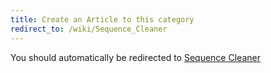 ```yaml
---
title: Create an Article to this category
redirect_to: /wiki/Sequence_Cleaner
---
```


You should automatically be redirected to [Sequence Cleaner](/wiki/Sequence_Cleaner)
